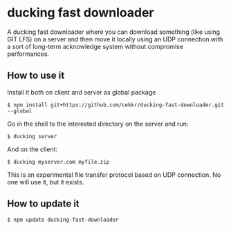 # ducking fast downloader

A ducking fast downloader where you can download something (like using GIT LFS) on a server and then move it locally using an UDP connection with a sort of long-term acknowledge system without compromise performances.

## How to use it

Install it both on client and server as global package

```
$ npm install git+https://github.com/cekkr/ducking-fast-downloader.git --global
```

Go in the shell to the interested directory on the server and run:

```
$ ducking server
```

And on the client:

```
$ ducking myserver.com myfile.zip
```

This is an experimental file transfer protocol based on UDP connection. No one will use it, but it exists.

## How to update it

```
$ npm update ducking-fast-downloader
```
